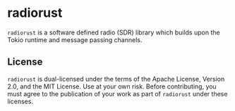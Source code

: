# radiorust

`radiorust` is a software defined radio (SDR) library which builds upon the
Tokio runtime and message passing channels.

## License

`radiorust` is dual-licensed under the terms of the Apache License,
Version 2.0, and the MIT License. Use at your own risk. Before contributing,
you must agree to the publication of your work as part of `radiorust` under
these licenses.
